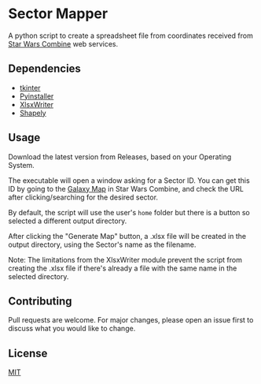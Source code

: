 # Sector Mapper
A python script to create a spreadsheet file from coordinates received from [Star Wars Combine](https://www.swcombine.com/) web services.

## Dependencies

- [tkinter](https://docs.python.org/3/library/tkinter.html)
- [Pyinstaller](https://www.pyinstaller.org/)
- [XlsxWriter](https://xlsxwriter.readthedocs.io/getting_started.html)
- [Shapely](https://shapely.readthedocs.io/en/stable/manual.html)

## Usage

Download the latest version from Releases, based on your Operating System.

The executable will open a window asking for a Sector ID. You can get this ID by going to the [Galaxy Map](https://www.swcombine.com/rules/?Galaxy_Map) in Star Wars Combine, and check the URL after clicking/searching for the desired sector.

By default, the script will use the user's `home` folder but there is a button so selected a different output directory.

After clicking the "Generate Map" button, a .xlsx file will be created in the output directory, using the Sector's name as the filename.

Note: The limitations from the XlsxWriter module prevent the script from creating the .xlsx file if there's already a file with the same name in the selected directory.

## Contributing
Pull requests are welcome. For major changes, please open an issue first to discuss what you would like to change.

## License
[MIT](https://choosealicense.com/licenses/mit/)
